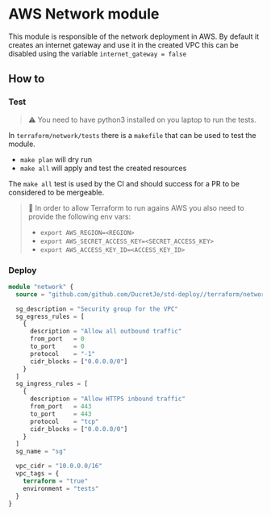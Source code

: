 # AWS Network module

This module is responsible of the network deployment in AWS.
By default it creates an internet gateway and use it in the created VPC this can be disabled using the variable `internet_gateway = false`

## How to


### Test

> ⚠️ You need to have python3 installed on you laptop to run the tests.

In `terraform/network/tests` there is a `makefile` that can be used to test the module.

* `make plan` will dry run
* `make all` will apply and test the created resources

The `make all` test is used by the CI and should success for a PR to be considered to be mergeable.


> 🔑  In order to allow Terraform to run agains AWS you also need to provide the following env vars:
> * `export AWS_REGION=<REGION>`
> * `export AWS_SECRET_ACCESS_KEY=<SECRET_ACCESS_KEY>`
> * `export AWS_ACCESS_KEY_ID=<ACCESS_KEY_ID>`

### Deploy

```terraform
module "network" {
  source = "github.com/github.com/DucretJe/std-deploy//terraform/network/aws"

  sg_description = "Security group for the VPC"
  sg_egress_rules = [
    {
      description = "Allow all outbound traffic"
      from_port   = 0
      to_port     = 0
      protocol    = "-1"
      cidr_blocks = ["0.0.0.0/0"]
    }
  ]
  sg_ingress_rules = [
    {
      description = "Allow HTTPS inbound traffic"
      from_port   = 443
      to_port     = 443
      protocol    = "tcp"
      cidr_blocks = ["0.0.0.0/0"]
    }
  ]
  sg_name = "sg"

  vpc_cidr = "10.0.0.0/16"
  vpc_tags = {
    terraform = "true"
    environment = "tests"
  }
}
```

